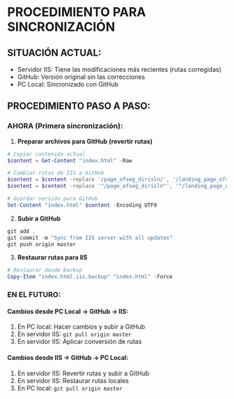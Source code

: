 # PROCEDIMIENTO PARA SINCRONIZACIÓN

## SITUACIÓN ACTUAL:
- Servidor IIS: Tiene las modificaciones más recientes (rutas corregidas)
- GitHub: Versión original sin las correcciones
- PC Local: Sincronizado con GitHub

## PROCEDIMIENTO PASO A PASO:

### AHORA (Primera sincronización):

1. **Preparar archivos para GitHub (revertir rutas)**
```powershell
# Copiar contenido actual
$content = Get-Content "index.html" -Raw

# Cambiar rutas de IIS a GitHub
$content = $content -replace '/page_ofseg_dirisln/', '/landing_page_ofsef/'
$content = $content -replace '"/page_ofseg_dirisln"', '"/landing_page_ofsef"'

# Guardar versión para GitHub
Set-Content "index.html" $content -Encoding UTF8
```

2. **Subir a GitHub**
```powershell
git add .
git commit -m "Sync from IIS server with all updates"
git push origin master
```

3. **Restaurar rutas para IIS**
```powershell
# Restaurar desde backup
Copy-Item "index.html.iis.backup" "index.html" -Force
```

### EN EL FUTURO:

#### Cambios desde PC Local → GitHub → IIS:
1. En PC local: Hacer cambios y subir a GitHub
2. En servidor IIS: `git pull origin master`
3. En servidor IIS: Aplicar conversión de rutas

#### Cambios desde IIS → GitHub → PC Local:
1. En servidor IIS: Revertir rutas y subir a GitHub
2. En servidor IIS: Restaurar rutas locales
3. En PC local: `git pull origin master`
